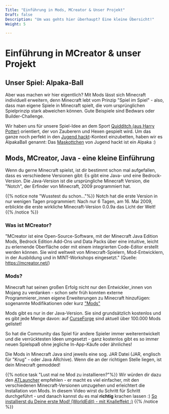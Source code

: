 ```yaml
---
Title: "Einführung in Mods, MCreator & Unser Projekt"
Draft: false
Description: "Um was gehts hier überhaupt? Eine kleine Übersicht!"
Weight: 5

---
```



# Einführung in MCreator & unser Projekt


## Unser Spiel: Alpaka-Ball

Aber was machen wir hier eigentlich? Mit Mods lässt sich Minecraft individuell erweitern, denn Minecraft lebt vom Prinzip "Spiel im Spiel" - also, dass man eigene Spiele in Minecraft spielt, die vom ursprünglichen Spielprinzip stark abweichen können. Gute Beispiele sind Bedwars oder Builder-Challenge.

Wir haben uns für unsere Spiel-Idee an dem Sport [Quidditch (aus Harry Potter)](https://de.wikipedia.org/wiki/Quidditch_(Sport)) orientiert, der von Zauberern und Hexen gespielt wird. Um das ganze noch perfekt in den [Jugend hackt](https://jugendhackt.org/)-Kontext einzubetten, haben wir es AlpakaBall genannt: Das [Maskottchen](https://jugendhackt.org/tag/alpaka/) von Jugend hackt ist ein Alpaka :)


## Mods, MCreator, Java - eine kleine Einführung

Wenn du gerne Minecraft spielst, ist dir bestimmt schon mal aufgefallen, dass es verschiedene Versionen gibt: Es gibt eine Java- und eine Bedrock-Version. Die Java-Version ist die ursprüngliche Minecraft Version, die "Notch", der Erfinder von Minecraft, 2009 programmiert hat.

{{% notice note "Wusstest du schon..."%}}
Notch hat die erste Version in nur wenigen Tagen programmiert: Nach nur 6 Tagen, am 16. Mai 2009, erblickte die erste wirkliche Minecraft-Version 0.0.9a das Licht der Welt!
{{% /notice %}}

### Was ist MCreator? 

"MCreator ist eine Open-Source-Software, mit der Minecraft Java Edition Mods, Bedrock Edition Add-Ons und Data Packs über eine intuitive, leicht zu erlernende Oberfläche oder mit einem integrierten Code-Editor erstellt werden können. Sie wird weltweit von Minecraft-Spielern, Mod-Entwicklern, in der Ausbildung und in MINT-Workshops eingesetzt." (Quelle: https://mcreator.net/)

### Mods?

Minecraft hat seinen großen Erfolg nicht nur den Entwickler_innen von Mojang zu verdanken - schon sehr früh konnten externe Programmierer_innen eigene Erweiterungen zu Minecraft hinzufügen: sogenannte Modifikationen oder kurz ["Mods"](https://de.wikipedia.org/wiki/Mod_(Computerspiele))

Mods gibt es nur in der Java-Version. Sie sind grundsätzlich kostenlos und es gibt jede Menge davon: auf [CurseForge](https://www.curseforge.com/minecraft/mc-mods) sind aktuell über 100.000 Mods gelistet!

So hat die Community das Spiel für andere Spieler immer weiterentwickelt und die verrücktesten Ideen umgesetzt - ganz kostenlos gibt es so immer neuen Spielspaß ohne jegliche In-App-Käufe oder ähnliches!

Die Mods in Minecraft Java sind jeweils eine sog. JAR Datei (JAR, englisch für "Krug" - oder Java ARchive). Wenn die an der richtigen Stelle liegen, ist dein Minecraft gemodded!

{{% notice task "Lust mal ne Mod zu installieren?"%}}
 Wir würden dir dazu den [ATLauncher](https://atlauncher.com) empfehlen - er macht es viel einfacher, mit den verschiedenen Minecraft-Versionen umzugehen und erleichtert die Installation von Mods.
In diesem Video wirst du Schritt für Schritt durchgeführt - und danach kannst du es mal **richtig** krachen lassen :)
[So installierst du Deine erste Mod! (WorldEdit) - mit Knalleffekt :)](https://youtu.be/dGDRotz0VEA)
{{% /notice %}}

